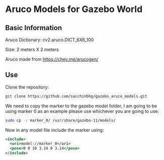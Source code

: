 # Aruco Models for Gazebo World

## Basic Information

Aruco Dictionary: cv2.aruco.DICT_6X6_100

Size: 2 meters X 2 meters

Aruco made from https://chev.me/arucogen/

## Use

Clone the repository:
```bash
git clone https://github.com/sacchinbhg/gazebo_aruco_models.git
```

We need to copy the marker to the gazebo model folder, I am going to be using marker 0 as an example please use whichever you are going to use:
```bash
sudo cp -r marker_0/ /usr/share/gazebo-11/models/
```

Now in any model file include the marker using:
```xml
<include>
  <uri>model://marker_0</uri>
  <pose>0 0 10 3.14 0 3.14</pose>
</include>
```
